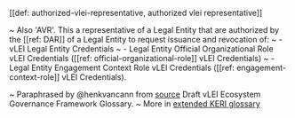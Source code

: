 [[def: authorized-vlei-representative, authorized vlei representative]]

~ Also 'AVR'. This a representative of a Legal Entity that are authorized by the [[ref: DAR]] of a Legal Entity to request issuance and revocation of:
~ - vLEI Legal Entity Credentials
~ - Legal Entity Official Organizational Role vLEI Credentials ([[ref: official-organizational-role]] vLEI Credentials)
~ - Legal Entity Engagement Context Role vLEI Credentials ([[ref: engagement-context-role]] vLEI Credentials).

~ Paraphrased by @henkvancann from [source](https://www.gleif.org/vlei/introducing-the-vlei-ecosystem-governance-framework/2022-02-07_verifiable-lei-vlei-ecosystem-governance-framework-glossary-draft-publication_v0.9-draft.pdf) Draft vLEI Ecosystem Governance Framework Glossary.
~ More in <a href="https://weboftrust.github.io/WOT-terms/docs/glossary/authorized-vlei-representative">extended KERI glossary</a>
